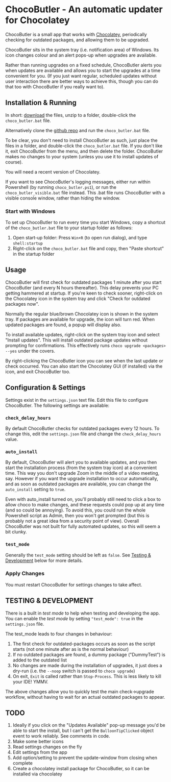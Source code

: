 # ChocoButler - An automatic updater for Chocolatey
ChocoButler is a small app that works with [Chocolatey](https://chocolatey.org/), periodically checking for outdated packages, and allowing them to be upgraded.

ChocoButler sits in the system tray (i.e. notification area) of Windows. Its icon changes colour and an alert pops-up when upgrades are available.

Rather than running upgrades on a fixed schedule, ChocoButler alerts you when updates are available and allows you to start the upgrades at a time convenient for you. (If you just want regular, scheduled updates without user interaction there are better ways to achieve this, though you can do that too with ChocoButler if you really want to).


## Installation & Running
In short: [download](https://github.com/cokelid/ChocoButler/archive/refs/tags/v0.1.0.zip) the files, unzip to a folder, double-click the `choco_butler.bat` file.

Alternatively clone the [github repo](https://github.com/cokelid/ChocoButler.git) and run the `choco_butler.bat` file.

To be clear, you don't need to install ChocoButler as such, just place the files in a folder, and double-click the `choco_butler.bat` file. If you don't like it, exit ChocoButler from the menu, and then delete the folder. ChocoButler makes no changes to your system (unless you use it to install updates of course).

You will need a recent version of Chocolatey.

If you want to see ChocoButler's logging messages, either run within Powershell (by running `choco_butler.ps1`), or run the `choco_butler_visible.bat` file instead. This .bat file runs ChocoButler with a visible console window, rather than hiding the window.
### Start with Windows
To set up ChocoButler to run every time you start Windows, copy a shortcut of the `choco_butler.bat` file to your startup folder as follows:

1) Open start-up folder: Press `Win+R` (to open run dialog), and type `shell:startup`
2) Right-click on the `choco_butler.bat` file and copy, then "Paste shortcut" in the startup folder


## Usage
ChocoButler will first check for outdated packages 1 minute after you start ChocoButler (and every N hours thereafter). This delay prevents your PC getting hammered at startup. If you're keen to check sooner, right-click on the Chocolatey icon in the system tray and click "Check for outdated packages now".

Normally the regular blue/brown Chocolatey icon is shown in the system tray. If packages are available for upgrade, the icon will turn red. When updated packages are found, a popup will display also.

To install available updates, right-click on the system tray icon and select "Install updates". This will install outdated package updates without prompting for confirmations. This effectively runs `choco upgrade <packages> --yes` under the covers.

By right-clicking the ChocoButler icon you can see when the last update or check occurred. You can also start the Chocolatey GUI (if installed) via the icon, and exit ChocoButler too.
 

## Configuration & Settings
Settings exist in the `settings.json` text file. Edit this file to configure ChocoButler. The following settings are available:

### `check_delay_hours`
By default ChocoButler checks for outdated packages every 12 hours. To change this, edit the `settings.json` file and change the `check_delay_hours` value.

### `auto_install`
By default, ChocoButler will alert you to available updates, and you then start the installation process (from the system tray icon) at a convenient time. This way you don't upgrade Zoom in the middle of a video meeting, say. However if you want the upgrade installation to occur automatically, and as soon as outdated packages are available, you can change the `auto_install` setting to `true`.

Even with auto_install turned on, you'll probably still need to click a box to allow choco to make changes, and these requests could pop up at any time (and so could be annoying).
To avoid this, you could run the whole Powershell script as Admin, then you won't get prompted (but this is probably not a great idea from a security point of view). Overall ChocoButler was not built for fully automated updates, so this will seem a bit clunky.

### `test_mode`
Generally the `test_mode` setting should be left as `false`. See [Testing & Development](#testing--development) below for more details.

### Apply Changes
You must restart ChocoButler for settings changes to take affect.


## TESTING & DEVELOPMENT

There is a built in _test mode_ to help when testing and developing the app. You can enable the _test mode_ by setting `"test_mode": true` in the `settings.json` file.

The test_mode leads to four changes in behaviour:

1) The first check for outdated-packages occurs as soon as the script starts (not one minute after as is the normal behaviour)
2) If no outdated packages are found, a dummy package ("DummyTest") is added to the outdated list
3) No changes are made during the installation of upgrades, it just does a dry-run (i.e. the `--noop` switch is passed to `choco upgrade`)
4) On exit, `Exit` is called rather than `Stop-Process`. This is less likely to kill your IDE! YMMV.

The above changes allow you to quickly test the main check->upgrade workflow, without having to wait for an actual outdated packages to appear.

## TODO
1) Ideally if you click on the "Updates Available" pop-up message you'd be able to start the install, but I can't get the `BalloonTipClicked` object event to work reliably. See comments in code.
1) Make some better icons
1) Read settings changes on the fly
1) Edit settings from the app 
1) Add option/setting to prevent the update-window from closing when complete
1) Create a chocolatey install package for ChocoButler, so it can be installed via chocolatey

